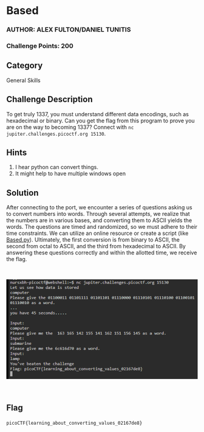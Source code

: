 # Based
### AUTHOR: ALEX FULTON/DANIEL TUNITIS
### Challenge Points: 200

## Category
General Skills

## Challenge Description
To get truly 1337, you must understand different data encodings, such as hexadecimal or binary. Can you get the flag from this program to prove you are on the way to becoming 1337? Connect with `nc jupiter.challenges.picoctf.org 15130`.
## Hints
1. I hear python can convert things.
2. It might help to have multiple windows open
## Solution
After connecting to the port, we encounter a series of questions asking us to convert numbers into words. Through several attempts, we realize that the numbers are in various bases, and converting them to ASCII yields the words. The questions are timed and randomized, so we must adhere to their time constraints. We can utilize an online resource or create a script (like [Based.py](Based.py)). Ultimately, the first conversion is from binary to ASCII, the second from octal to ASCII, and the third from hexadecimal to ASCII. By answering these questions correctly and within the allotted time, we receive the flag.

<br>

![Screenshot](Screenshot.png)

<br>

## Flag
`picoCTF{learning_about_converting_values_02167de8}`